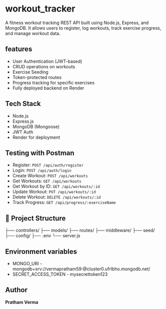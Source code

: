 # workout_tracker
A fitness workout tracking REST API built using Node.js, Express, and MongoDB. It allows users to register, log workouts, track exercise progress, and manage workout data.

## features
- User Authentication (JWT-based)
- CRUD operations on workouts
- Exercise Seeding
- Token-protected routes
- Progress tracking for specific exercises
- Fully deployed backend on Render

## Tech Stack
- Node.js
- Express.js
- MongoDB (Mongoose)
- JWT Auth
- Render for deployment

## Testing with Postman
- Register: `POST /api/auth/register`
- Login: `POST /api/auth/login`
- Create Workout: `POST /api/workouts`
- Get Workouts: `GET /api/workouts`
- Get Workout by ID: `GET /api/workouts/:id`
- Update Workout: `PUT /api/workouts/:id`
- Delete Workout: `DELETE /api/workouts/:id`
- Track Progress: `GET /api/progress/:exerciseName`

## 📂 Project Structure
├── controllers/
├── models/
├── routes/
├── middleware/
├── seed/
├── config/
├── .env
└── server.js

## Environment variables
- MONGO_URI - mongodb+srv://vermapratham59:<password>@cluster0.ufrlbho.mongodb.net/
- SECRET_ACCESS_TOKEN - mysecrettoken123

## Author
**Pratham Verma**
